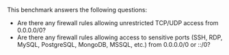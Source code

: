 This benchmark answers the following questions:

- Are there any firewall rules allowing unrestricted TCP/UDP access from 0.0.0.0/0?
- Are there any firewall rules allowing access to sensitive ports (SSH, RDP, MySQL, PostgreSQL, MongoDB, MSSQL, etc.) from 0.0.0.0/0 or ::/0?